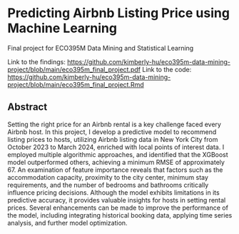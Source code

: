 # Predicting Airbnb Listing Price using Machine Learning
Final project for ECO395M Data Mining and Statistical Learning

Link to the findings: https://github.com/kimberly-hu/eco395m-data-mining-project/blob/main/eco395m_final_project.pdf
Link to the code: https://github.com/kimberly-hu/eco395m-data-mining-project/blob/main/eco395m_final_project.Rmd

## Abstract

Setting the right price for an Airbnb rental is a key challenge faced every Airbnb host. In this project, I develop a predictive model to recommend listing prices to hosts, utilizing Airbnb listing data in New York City from October 2023 to March 2024, enriched with local points of interest data. I employed multiple algorithmic approaches, and identified that the XGBoost model outperformed others, achieving a minimum RMSE of approximately 67. An examination of feature importance reveals that factors such as the accommodation capacity, proximity to the city center, minimum stay requirements, and the number of bedrooms and bathrooms critically influence pricing decisions. Although the model exhibits limitations in its predictive accuracy, it provides valuable insights for hosts in setting rental prices. Several enhancements can be made to improve the performance of the model, including integrating historical booking data, applying time series analysis, and further model optimization.

